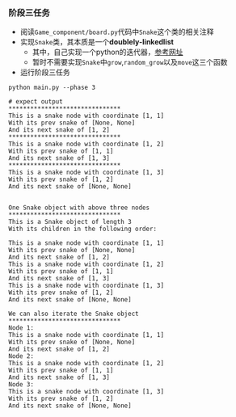 ### 阶段三任务
* 阅读`Game_component/board.py`代码中`Snake`这个类的相关注释
* 实现`Snake`类，其本质是一个**doublely-linkedlist**
  * 其中，自己实现一个python的迭代器，[参考网址](https://www.runoob.com/python3/python3-iterator-generator.html)
  * 暂时不需要实现`Snake`中`grow`,`random_grow`以及`move`这三个函数
* 运行阶段三任务
```{bash}
python main.py --phase 3

# expect output
*******************************
This is a snake node with coordinate [1, 1]
With its prev snake of [None, None]
And its next snake of [1, 2]
*******************************
This is a snake node with coordinate [1, 2]
With its prev snake of [1, 1]
And its next snake of [1, 3]
*******************************
This is a snake node with coordinate [1, 3]
With its prev snake of [1, 2]
And its next snake of [None, None]


One Snake object with above three nodes
*******************************
This is a Snake object of length 3
With its children in the following order:

This is a snake node with coordinate [1, 1]
With its prev snake of [None, None]
And its next snake of [1, 2]
This is a snake node with coordinate [1, 2]
With its prev snake of [1, 1]
And its next snake of [1, 3]
This is a snake node with coordinate [1, 3]
With its prev snake of [1, 2]
And its next snake of [None, None]

We can also iterate the Snake object
*******************************
Node 1:
This is a snake node with coordinate [1, 1]
With its prev snake of [None, None]
And its next snake of [1, 2]
Node 2:
This is a snake node with coordinate [1, 2]
With its prev snake of [1, 1]
And its next snake of [1, 3]
Node 3:
This is a snake node with coordinate [1, 3]
With its prev snake of [1, 2]
And its next snake of [None, None]
```